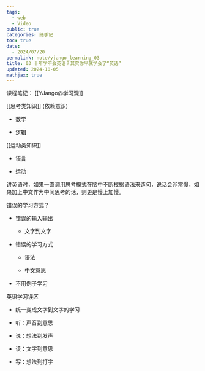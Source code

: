```yaml
---
tags:
  - web
  - Video
public: true
categories: 随手记
toc: true
date:
  - 2024/07/20
permalink: note/yjango_learning_03
title: 03 十年学不会英语？其实你早就学会了“英语”
updated: 2024-10-05
mathjax: true
---
```


课程笔记： [[YJango@学习观]]

<!--more-->

[[思考类知识]] (依赖意识)

  + 数学

  + 逻辑

[[运动类知识]]

  + 语言

  + 运动

讲英语时，如果一直调用思考模式在脑中不断根据语法来造句，说话会非常慢，如果加上中文作为中间思考的话，则更是慢上加慢。

错误的学习方式？

  + 错误的输入输出

    + 文字到文字

  + 错误的学习方式

    + 语法

    + 中文意思

  + 不用例子学习

英语学习误区

  + 统一变成文字到文字的学习

  + 听：声音到意思

  + 说：想法到发声

  + 读：文字到意思

  + 写：想法到打字


